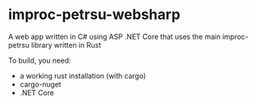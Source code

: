 # improc-petrsu-websharp
A web app written in C# using ASP .NET Core that uses the main improc-petrsu library written in Rust

To build, you need:
- a working rust installation (with cargo)
- cargo-nuget
- .NET Core

